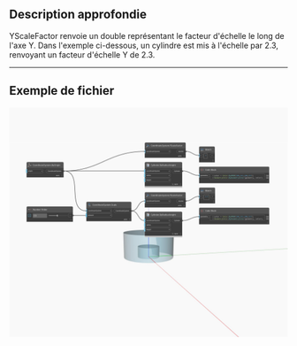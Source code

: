 ## Description approfondie
YScaleFactor renvoie un double représentant le facteur d'échelle le long de l'axe Y. Dans l'exemple ci-dessous, un cylindre est mis à l'échelle par 2.3, renvoyant un facteur d'échelle Y de 2.3.
___
## Exemple de fichier

![YScaleFactor](./Autodesk.DesignScript.Geometry.CoordinateSystem.YScaleFactor_img.jpg)

